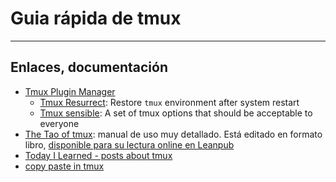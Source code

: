 # Guia rápida de tmux

---

## Enlaces, documentación

* [Tmux Plugin Manager](https://github.com/tmux-plugins/tpm)
    * [Tmux Resurrect](https://github.com/tmux-plugins/tmux-resurrect): Restore `tmux` environment after system restart
    * [Tmux sensible](https://github.com/tmux-plugins/tmux-sensible): A set of tmux options that should be acceptable to everyone
* [The Tao of tmux](https://tmuxp.git-pull.com/en/latest/about_tmux.html): manual de uso muy detallado. Está editado en formato libro, [disponible para su lectura online en Leanpub](https://leanpub.com/the-tao-of-tmux/read)
* [Today I Learned - posts about tmux](https://til.hashrocket.com/?_utf8=%E2%9C%93&q=tmux)
* [copy paste in tmux](https://awhan.wordpress.com/2010/06/20/copy-paste-in-tmux/)

